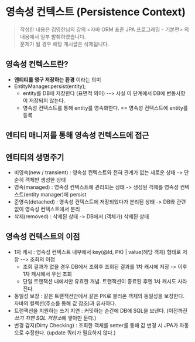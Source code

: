 # 영속성 컨텍스트 (Persistence Context)

> 작성한 내용은 김영한님의 강의 <자바 ORM 표준 JPA 프로그래밍 - 기본편> 의 내용에서 일부 발췌하였습니다.   
> 문제가 될 경우 해당 게시글은 삭제됩니다.

## 영속성 컨텍스트란?

 - **엔티티를 영구 저장하는 환경** 이라는 의미
 - EntityManager.persist(entity);
    - entity를 DB에 저장한다 (표면적 의미) --> 사실 이 단계에서 DB에 변동사항이 저장되지 않는다.
    - 영속성 컨텍스트를 통해 entity를 영속화한다. == 영속성 컨텍스트에 entity를 등록

## 엔티티 매니저를 통해 영속성 컨텍스트에 접근

## 엔티티의 생명주기
  - 비영속(new / transient) : 영속성 컨텍스트와 전혀 관계가 없는 새로운 상태 -> 단순히 객체만 생성한 상태
  - 영속(managed) : 영속성 컨텍스트에 관리되는 상태 -> 생성된 객체를 영속성 컨텍스트(entity manager)에 persist
  - 준영속(detached) : 영속성 컨텍스트에 저장되었다가 분리된 상태 -> DB와 관련없이 영속성 컨텍스트에서 분리
  - 삭제(removed) : 삭제된 상태 -> DB에서 (객체가) 삭제된 상태

## 영속성 컨텍스트의 이점

  - 1차 캐시 : 영속성 컨텍스트 내부에서 key(@Id, PK) | value(해당 객체) 형태로 저장 --> 조회의 이점
      - 조회 결과가 없을 경우 DB에서 조회후 조회된 결과를 1차 캐시에 저장 -> 이후 1차 캐시에서 우선 조회
      - 단일 트랜잭션 내에서만 유효한 개념. 트랜잭션이 종료된 후엔 1차 캐시도 사라진다.
  - 동일성 보장 : 같은 트랜잭션안에서 같은 PK로 불러온 객체의 동일성을 보장한다. 자바의 컬렉션(주소를 통해 값 참조)과 유사하다.
  - 트랜잭션을 지원하는 쓰기 지연 : 커밋하는 순간에 DB에 SQL을 보낸다. (이전까진 *쓰기 지연 SQL  저장소*에 쌓아만 둔다.)
  - 변경 감지(Dirty Checking) : 조회한 객체를 setter를 통해 값 변경 시 JPA가 자동으로 수정한다. (update 쿼리가 필요하지 않다.)